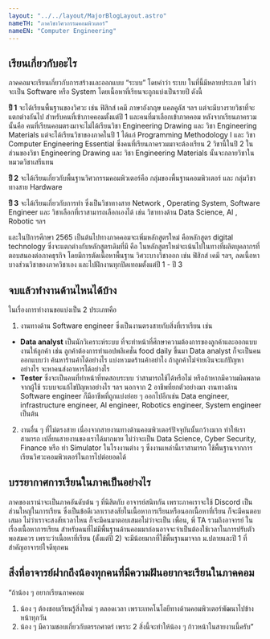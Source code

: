 ```yaml
---
layout: "../../layout/MajorBlogLayout.astro"
nameTH: "ภาควิชาวิศวกรรมคอมพิวเตอร์"
nameEN: "Computer Engineering"
---
```



## เรียนเกี่ยวกับอะไร
ภาคคอมจะเรียนเกี่ยวกับการสร้างและออกแบบ “ระบบ” โดยคำว่า ระบบ ในที่นี้มีหลายประเภท ไม่ว่าจะเป็น Software หรือ System โดยเนื้อหาที่เรียนจะถูกแบ่งเป็นรายปี  ดังนี้

**ปี 1** จะได้เรียนพื้นฐานของวิศวะ เช่น ฟิสิกส์ เคมี ภาษาอังกฤษ แคลคูลัส ฯลฯ
แต่จะมีบางรายวิชาที่จะแตกต่างกันไป สำหรับคนที่เข้าภาคคอมตั้งแต่ปี 1 และคนที่มาเลือกเข้าภาคคอม หลังจากเรียนภาครวม นั้นคือ คนที่เรียนคอมตรงมาจะไม่ได้เรียนวิชา Engineering Drawing และ วิชา Engineering Materials แต่จะได้เรียนวิชาของภาคในปี 1 ได้แก่ Programming Methodology I และ วิชา Computer Engineering Essential ซึ่งคนที่เรียนภาครวมมาจะต้องเรียน 2 วิชานี้ในปี 2 ในส่วนของวิชา Engineering Drawing และ วิชา Engineering Materials นั้นจะกลายวิชาใน
หมวดวิชาเสรีแทน

**ปี 2** จะได้เรียนเกี่ยวกับพื้นฐานวิศวกรรมคอมพิวเตอร์คือ กลุ่มของพื้นฐานคอมพิวเตอร์ และ กลุ่มวิชาทางสาย Hardware

**ปี 3** จะได้เรียนเกี่ยวกับการทำ  ซึ่งเป็นวิชาทางสาย Network , Operating System, Software Engineer และ วิชาเลือกที่เราสามารถเลือกเองได้ เช่น วิชาทางด้าน Data Science, AI , Robotic ฯลฯ

และในปีการศึกษา 2565 เป็นต้นไปทางภาคคอมจะเพิ่มหลักสูตรใหม่  คือหลักสูตร digital technology  ซึ่งจะแตกต่างกับหลักสูตรเดิมที่มี คือ ในหลักสูตรใหม่จะเน้นไปในทางที่ผลิตบุคลากรที่ตอบสนองต่อภาคธุรกิจ โดยมีการตัดเนื้อหาพื้นฐาน
วิศวะบางวิชาออก เช่น ฟิสิกส์ เคมี  ฯลฯ, ลดเนื้อหาบางส่วนวิชาของภาควิชาเอง และไปฝึกงานทุกปิดเทอมตั้งแต่ปี 1 - ปี 3


## จบแล้วทำงานด้านไหนได้บ้าง
ในเรื่องการทำงานขอแบ่งเป็น 2 ประเภทคือ
1. งานทางด้าน Software engineer ซึ่งเป็นงานตรงสายกับสิ่งที่เราเรียน เช่น
-   **Data analyst** เป็นนักวิเคราะห์ระบบ ที่จะทำหน้าที่ศึกษาความต้องการของลูกค้าและออกแบบงานให้ลูกค้า เช่น ลูกค้าต้องการทำแอปพลิเคชั่น food daily ขึ้นมา Data analyst ก็จะเป็นคนออกแบบว่า ค้นหาร้านค้าได้อย่างไร แบ่งหวมดร้านค้าอย่าไง ถ้าลูกค้าไม่จ่ายเงินจะแก้ปัญหาอย่างไร จะหาคนส่งอาหารได้อย่างไร
-   **Tester** ซึ่งจะเป็นคนที่ทำหน้าที่ทดสอบระบบ ว่าสามารถใช้ได้หรือไม่ หรือถ้าหากมีความผิดพลาดจากผู้ใช้ ระบบจะแก้ไขปัญหาอย่างไร ฯลฯ นอกจาก 2 อาชีพที่ยกตัวอย่างมา งานทางด้าน Software engineer ก็มีอาชีพที่ถูกแบ่งย่อย ๆ ออกไปอีกเช่น Data engineer, infrastructure engineer, AI engineer, Robotics engineer, System engineer เป็นต้น

2. งานอื่น ๆ ที่ไม่ตรงสาย เนื่องจากสายงานทางด้านคอมพิวเตอร์ปัจจุบันนั้นกว้างมาก ทำให้เราสามารถ เปลี่ยนสายงานของเราได้มากมาย ไม่ว่าจะเป็น Data Science, Cyber Security, Finance หรือ ทำ Simulator ในโรงงานต่าง ๆ ซึ่งงานเหล่านี้เราสามารถ ใช้พื้นฐานจากการเรียนวิศวะคอมพิวเตอร์ในการไปต่อยอดได้


## บรรยากาศการเรียนในภาคเป็นอย่างไร
ภาคของเราน่าจะเป็นภาคอันดับต้น ๆ ที่นิสิตกับ อาจารย์สนิทกัน เพราะภาคเราจะใช้ Discord เป็นส่วนใหญ่ในการเรียน ซึ่งเป็นข้อดีเวลาเราสงสัยในเนื้อหาการเรียนหรือนอกเนื้อหาที่เรียน ก็จะมีคนตอบเสมอ ไม่ว่าเราจะสงสัยเวลาไหน ก็จะมีคนมาตอบเสมอไม่ว่าจะเป็น เพื่อน, พี่ TA รวมถึงอาจารย์ ในเรื่องเนื้อหาการเรียน สำหรับคนที่ไม่มีพื้นฐานด้านคอมมาก่อนอาจจะจำเป็นต้องใช้เวลาในการปรับตัวพอสมควร เพราะว่าเนื้อหาที่เรียน (ตั้งแต่ปี 2) จะมีน้อยมากที่ใช้พื้นฐานมาจาก ม.ปลายและปี 1 ที่สำคัญอาจารย์ใจดีทุกคน


## สิ่งที่อาจารย์ฝากถึงน้องทุกคนที่มีความฝันอยากจะเรียนในภาคคอม
“ถ้าน้อง ๆ อยากเรียนภาคคอม
1. น้อง ๆ ต้องชอบเรียนรู้สิ่งใหม่ ๆ ตลอดเวลา เพราะเทคโนโลยีทางด้านคอมพิวเตอร์พัฒนาไปข้างหน้าทุกวัน
2. น้อง ๆ มีความชอบเกี่ยวกับตรรกศาตร์ เพราะ 2 สิ่งนี้จะทำให้น้อง ๆ ก้าวหน้าในสายงานนี้ครับ”